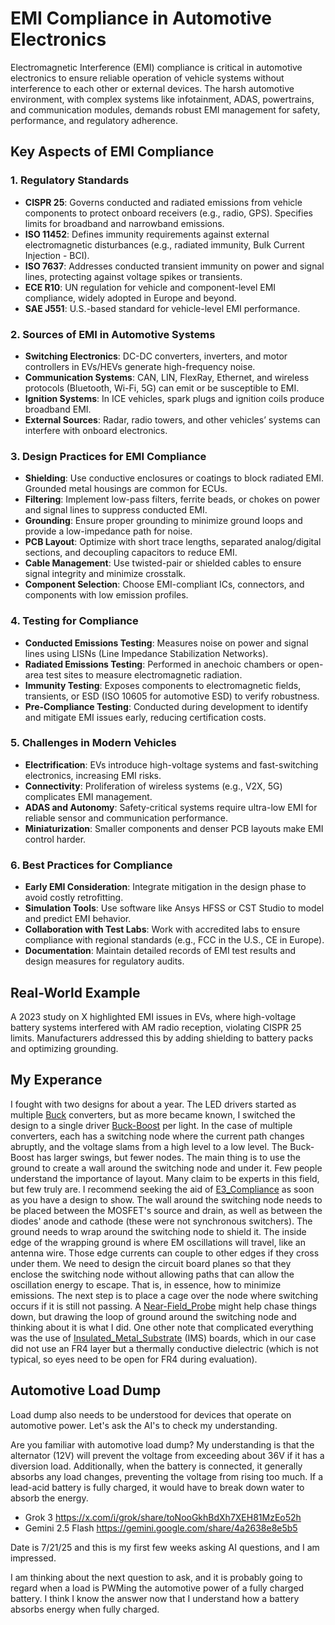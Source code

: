 # EMI Compliance in Automotive Electronics

Electromagnetic Interference (EMI) compliance is critical in automotive electronics to ensure reliable operation of vehicle systems without interference to each other or external devices. The harsh automotive environment, with complex systems like infotainment, ADAS, powertrains, and communication modules, demands robust EMI management for safety, performance, and regulatory adherence.

## Key Aspects of EMI Compliance

### 1. Regulatory Standards

- **CISPR 25**: Governs conducted and radiated emissions from vehicle components to protect onboard receivers (e.g., radio, GPS). Specifies limits for broadband and narrowband emissions.
- **ISO 11452**: Defines immunity requirements against external electromagnetic disturbances (e.g., radiated immunity, Bulk Current Injection - BCI).
- **ISO 7637**: Addresses conducted transient immunity on power and signal lines, protecting against voltage spikes or transients.
- **ECE R10**: UN regulation for vehicle and component-level EMI compliance, widely adopted in Europe and beyond.
- **SAE J551**: U.S.-based standard for vehicle-level EMI performance.

### 2. Sources of EMI in Automotive Systems

- **Switching Electronics**: DC-DC converters, inverters, and motor controllers in EVs/HEVs generate high-frequency noise.
- **Communication Systems**: CAN, LIN, FlexRay, Ethernet, and wireless protocols (Bluetooth, Wi-Fi, 5G) can emit or be susceptible to EMI.
- **Ignition Systems**: In ICE vehicles, spark plugs and ignition coils produce broadband EMI.
- **External Sources**: Radar, radio towers, and other vehicles’ systems can interfere with onboard electronics.

### 3. Design Practices for EMI Compliance

- **Shielding**: Use conductive enclosures or coatings to block radiated EMI. Grounded metal housings are common for ECUs.
- **Filtering**: Implement low-pass filters, ferrite beads, or chokes on power and signal lines to suppress conducted EMI.
- **Grounding**: Ensure proper grounding to minimize ground loops and provide a low-impedance path for noise.
- **PCB Layout**: Optimize with short trace lengths, separated analog/digital sections, and decoupling capacitors to reduce EMI.
- **Cable Management**: Use twisted-pair or shielded cables to ensure signal integrity and minimize crosstalk.
- **Component Selection**: Choose EMI-compliant ICs, connectors, and components with low emission profiles.

### 4. Testing for Compliance

- **Conducted Emissions Testing**: Measures noise on power and signal lines using LISNs (Line Impedance Stabilization Networks).
- **Radiated Emissions Testing**: Performed in anechoic chambers or open-area test sites to measure electromagnetic radiation.
- **Immunity Testing**: Exposes components to electromagnetic fields, transients, or ESD (ISO 10605 for automotive ESD) to verify robustness.
- **Pre-Compliance Testing**: Conducted during development to identify and mitigate EMI issues early, reducing certification costs.

### 5. Challenges in Modern Vehicles

- **Electrification**: EVs introduce high-voltage systems and fast-switching electronics, increasing EMI risks.
- **Connectivity**: Proliferation of wireless systems (e.g., V2X, 5G) complicates EMI management.
- **ADAS and Autonomy**: Safety-critical systems require ultra-low EMI for reliable sensor and communication performance.
- **Miniaturization**: Smaller components and denser PCB layouts make EMI control harder.

### 6. Best Practices for Compliance

- **Early EMI Consideration**: Integrate mitigation in the design phase to avoid costly retrofitting.
- **Simulation Tools**: Use software like Ansys HFSS or CST Studio to model and predict EMI behavior.
- **Collaboration with Test Labs**: Work with accredited labs to ensure compliance with regional standards (e.g., FCC in the U.S., CE in Europe).
- **Documentation**: Maintain detailed records of EMI test results and design measures for regulatory audits.

## Real-World Example

A 2023 study on X highlighted EMI issues in EVs, where high-voltage battery systems interfered with AM radio reception, violating CISPR 25 limits. Manufacturers addressed this by adding shielding to battery packs and optimizing grounding.

## My Experance

I fought with two designs for about a year. The LED drivers started as multiple [Buck] converters, but as more became known, I switched the design to a single driver [Buck-Boost] per light. In the case of multiple converters, each has a switching node where the current path changes abruptly, and the voltage slams from a high level to a low level. The Buck-Boost has larger swings, but fewer nodes. The main thing is to use the ground to create a wall around the switching node and under it. Few people understand the importance of layout. Many claim to be experts in this field, but few truly are. I recommend seeking the aid of [E3_Compliance] as soon as you have a design to show. The wall around the switching node needs to be placed between the MOSFET's source and drain, as well as between the diodes' anode and cathode (these were not synchronous switchers). The ground needs to wrap around the switching node to shield it. The inside edge of the wrapping ground is where EM oscillations will travel, like an antenna wire. Those edge currents can couple to other edges if they cross under them. We need to design the circuit board planes so that they enclose the switching node without allowing paths that can allow the oscillation energy to escape. That is, in essence, how to minimize emissions. The next step is to place a cage over the node where switching occurs if it is still not passing. A [Near-Field_Probe] might help chase things down, but drawing the loop of ground around the switching node and thinking about it is what I did. One other note that complicated everything was the use of [Insulated_Metal_Substrate] (IMS) boards, which in our case did not use an FR4 layer but a thermally conductive dielectric (which is not typical, so eyes need to be open for FR4 during evaluation).

[Buck]: <https://en.wikipedia.org/wiki/Buck_converter>

[Buck-Boost]: <https://en.wikipedia.org/wiki/Buck%E2%80%93boost_converter>

[Near-Field_Probe]: <https://www.langer-emv.de/en/product/rf-passive-30-mhz-3-ghz/35/rf1-set-near-field-probes-30-mhz-up-to-3-ghz/270>

[E3_Compliance]: <https://www.e3compliance.com/>

[Insulated_Metal_Substrate]: <https://en.wikipedia.org/wiki/Power_electronic_substrate>

## Automotive Load Dump

Load dump also needs to be understood for devices that operate on automotive power. Let's ask the AI's to check my understanding.

Are you familiar with automotive load dump? My understanding is that the alternator (12V) will prevent the voltage from exceeding about 36V if it has a diversion load. Additionally, when the battery is connected, it generally absorbs any load changes, preventing the voltage from rising too much. If a lead-acid battery is fully charged, it would have to break down water to absorb the energy.

- Grok 3 <https://x.com/i/grok/share/toNooGkhBdXh7XEH81MzEo52h>
- Gemini 2.5 Flash <https://gemini.google.com/share/4a2638e8e5b5>

Date is 7/21/25 and this is my first few weeks asking AI questions, and I am impressed.

I am thinking about the next question to ask, and it is probably going to regard when a load is PWMing the automotive power of a fully charged battery. I think I know the answer now that I understand how a battery absorbs energy when fully charged.
